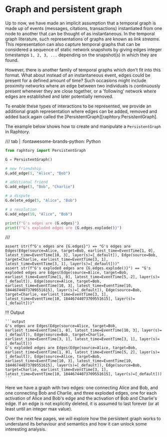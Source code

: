 # Graph and persistent graph

Up to now, we have made an implicit assumption that a temporal graph is made up of events (messages, citations, transactions) instantiated from one node to another that can be thought of as instantaneous. In the temporal graph literature, such representations of graphs are known as *link streams*. This representation can also capture temporal graphs that can be considered a sequence of static network snapshots by giving edges integer timestamps `1, 2, 3, ...` depending on the snapshot(s) in which they are found.

However, there is another family of temporal graphs which don't fit into this format. What about instead of an instantaneous event, edges could be present for a defined amount of time? Such occasions might include proximity networks where an edge between two individuals is continuously present whenever they are close together, or a 'following' network where edges are established and later potentially removed.

To enable these types of interactions to be represented, we provide an additional graph representation where edges can be added, removed and added back again called the [PersistentGraph][raphtory.PersistentGraph].

The example below shows how to create and manipulate a `PersistentGraph` in Raphtory.

/// tab | :fontawesome-brands-python: Python
```python
from raphtory import PersistentGraph

G = PersistentGraph()

# new friendship
G.add_edge(1, "Alice", "Bob")

# additional friend
G.add_edge(3, "Bob", "Charlie")

# a dispute
G.delete_edge(5, "Alice", "Bob")

# a resolution
G.add_edge(10, "Alice", "Bob")

print(f"G's edges are {G.edges}")
print(f"G's exploded edges are {G.edges.explode()}")
```
///

```{.python continuation hide}
assert str(f"G's edges are {G.edges}") == "G's edges are Edges(Edge(source=Alice, target=Bob, earliest_time=EventTime[1, 0], latest_time=EventTime[10, 3], layer(s)=[_default]), Edge(source=Bob, target=Charlie, earliest_time=EventTime[3, 1], latest_time=EventTime[3, 1], layer(s)=[_default]))"
assert str(f"G's exploded edges are {G.edges.explode()}") == "G's exploded edges are Edges(Edge(source=Alice, target=Bob, earliest_time=EventTime[1, 0], latest_time=EventTime[5, 2], layer(s)=[_default]), Edge(source=Alice, target=Bob, earliest_time=EventTime[10, 3], latest_time=EventTime[10, 18446744073709551615], layer(s)=[_default]), Edge(source=Bob, target=Charlie, earliest_time=EventTime[3, 1], latest_time=EventTime[10, 18446744073709551615], layer(s)=[_default]))"
```

!!! Output

    ```output
    G's edges are Edges(Edge(source=Alice, target=Bob, earliest_time=EventTime[1, 0], latest_time=EventTime[10, 3], layer(s)=[_default]), Edge(source=Bob, target=Charlie, earliest_time=EventTime[3, 1], latest_time=EventTime[3, 1], layer(s)=[_default]))
    G's exploded edges are Edges(Edge(source=Alice, target=Bob, earliest_time=EventTime[1, 0], latest_time=EventTime[5, 2], layer(s)=[_default]), Edge(source=Alice, target=Bob, earliest_time=EventTime[10, 3], latest_time=EventTime[10, 18446744073709551615], layer(s)=[_default]), Edge(source=Bob, target=Charlie, earliest_time=EventTime[3, 1], latest_time=EventTime[10, 18446744073709551615], layer(s)=[_default]))
    ```

Here we have a graph with two edges: one connecting Alice and Bob, and one connecting Bob and Charlie, and three exploded edges, one for each activation of Alice and Bob's edge and the activation of Bob and Charlie's edge. If an edge is not explicitly deleted, it is assumed to last forever (or at least until an integer max value).

Over the next few pages, we will explore how the persistent graph works to understand its behaviour and semantics and how it can unlock some interesting analysis.
